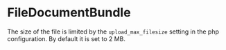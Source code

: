 FileDocumentBundle
==================

The size of the file is limited by the `upload_max_filesize` setting in the php configuration.  By default it is set to 2 MB.